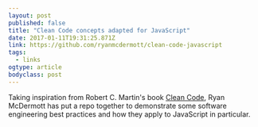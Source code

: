 ```yaml
---
layout: post 
published: false 
title: "Clean Code concepts adapted for JavaScript" 
date: 2017-01-11T19:31:25.871Z 
link: https://github.com/ryanmcdermott/clean-code-javascript 
tags:
  - links
ogtype: article 
bodyclass: post 
---
```


Taking inspiration from Robert C. Martin's book [Clean Code](https://www.amazon.com/Clean-Code-Handbook-Software-Craftsmanship/dp/0132350882), Ryan McDermott has put a repo together to demonstrate  some software engineering best practices and how they apply to JavaScript in particular.